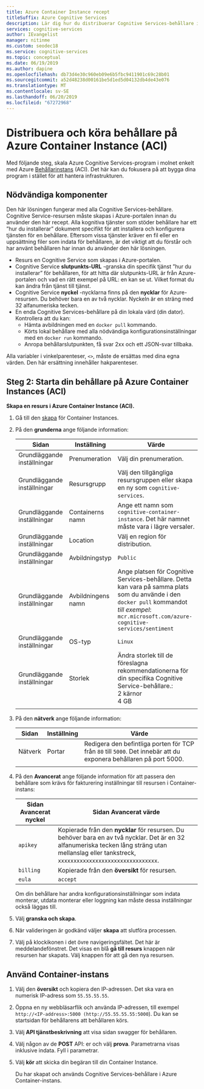 ```yaml
---
title: Azure Container Instance recept
titleSuffix: Azure Cognitive Services
description: Lär dig hur du distribuerar Cognitive Services-behållare i Azure Container Instance
services: cognitive-services
author: IEvangelist
manager: nitinme
ms.custom: seodec18
ms.service: cognitive-services
ms.topic: conceptual
ms.date: 06/19/2019
ms.author: dapine
ms.openlocfilehash: db73d4e30c960eb09e6b5fbc9411901c69c28b01
ms.sourcegitcommit: a52d48238d00161be5d1ed5d04132db4de43e076
ms.translationtype: MT
ms.contentlocale: sv-SE
ms.lasthandoff: 06/20/2019
ms.locfileid: "67272968"
---
```

# <a name="deploy-and-run-container-on-azure-container-instance-aci"></a>Distribuera och köra behållare på Azure Container Instance (ACI)

Med följande steg, skala Azure Cognitive Services-program i molnet enkelt med Azure [Behållarinstans](https://docs.microsoft.com/azure/container-instances/) (ACI). Det här kan du fokusera på att bygga dina program i stället för att hantera infrastrukturen.

## <a name="prerequisites"></a>Nödvändiga komponenter

Den här lösningen fungerar med alla Cognitive Services-behållare. Cognitive Service-resursen måste skapas i Azure-portalen innan du använder den här recept. Alla kognitiva tjänster som stöder behållare har ett ”hur du installerar” dokument specifikt för att installera och konfigurera tjänsten för en behållare. Eftersom vissa tjänster kräver en fil eller en uppsättning filer som indata för behållaren, är det viktigt att du förstår och har använt behållaren har innan du använder den här lösningen.

* Resurs en Cognitive Service som skapas i Azure-portalen.
* Cognitive Service **slutpunkts-URL** -granska din specifik tjänst ”hur du installerar” för behållaren, för att hitta där slutpunkts-URL är från Azure-portalen och vad en rätt exempel på URL: en kan se ut. Vilket format du kan ändra från tjänst till tjänst.
* Cognitive Service **nyckel** -nycklarna finns på den **nycklar** för Azure-resursen. Du behöver bara en av två nycklar. Nyckeln är en sträng med 32 alfanumeriska tecken.
* En enda Cognitive Services-behållare på din lokala värd (din dator). Kontrollera att du kan:
  * Hämta avbildningen med en `docker pull` kommando.
  * Körts lokal behållare med alla nödvändiga konfigurationsinställningar med en `docker run` kommando.
  * Anropa behållarslutpunkten, få svar 2xx och ett JSON-svar tillbaka.

Alla variabler i vinkelparenteser, `<>`, måste de ersättas med dina egna värden. Den här ersättning innehåller hakparenteser.

## <a name="step-2-launch-your-container-on-azure-container-instances-aci"></a>Steg 2: Starta din behållare på Azure Container Instances (ACI)

**Skapa en resurs i Azure Container Instance (ACI).**

1. Gå till den [skapa](https://ms.portal.azure.com/#create/Microsoft.ContainerInstances) för Container Instances.

1. På den **grunderna** ange följande information:

    |Sidan|Inställning|Värde|
    |--|--|--|
    |Grundläggande inställningar|Prenumeration|Välj din prenumeration.|
    |Grundläggande inställningar|Resursgrupp|Välj den tillgängliga resursgruppen eller skapa en ny som `cognitive-services`.|
    |Grundläggande inställningar|Containerns namn|Ange ett namn som `cognitive-container-instance`. Det här namnet måste vara i lägre versaler.|
    |Grundläggande inställningar|Location|Välj en region för distribution.|
    |Grundläggande inställningar|Avbildningstyp|`Public`|
    |Grundläggande inställningar|Avbildningens namn|Ange platsen för Cognitive Services-behållare. Detta kan vara på samma plats som du använde i den `docker pull` kommandot _till exempel_: <br>`mcr.microsoft.com/azure-cognitive-services/sentiment`|
    |Grundläggande inställningar|OS-typ|`Linux`|
    |Grundläggande inställningar|Storlek|Ändra storlek till de föreslagna rekommendationerna för din specifika Cognitive Service-behållare.:<br>2 kärnor<br>4 GB
    ||||
  
1. På den **nätverk** ange följande information:

    |Sidan|Inställning|Värde|
    |--|--|--|
    |Nätverk|Portar|Redigera den befintliga porten för TCP från `80` till `5000`. Det innebär att du exponera behållaren på port 5000.|
    ||||

1. På den **Avancerat** ange följande information för att passera den behållare som krävs för fakturering inställningar till resursen i Container-instans:

    |Sidan Avancerat nyckel|Sidan Avancerat värde|
    |--|--|
    |`apikey`|Kopierade från den **nycklar** för resursen. Du behöver bara en av två nycklar. Det är en 32 alfanumeriska tecken lång sträng utan mellanslag eller tankstreck, `xxxxxxxxxxxxxxxxxxxxxxxxxxxxxxxx`.|
    |`billing`|Kopierade från den **översikt** för resursen. |
    |`eula`|`accept`|

    Om din behållare har andra konfigurationsinställningar som indata monterar, utdata monterar eller loggning kan måste dessa inställningar också läggas till.

1. Välj **granska och skapa**.
1. När valideringen är godkänd väljer **skapa** att slutföra processen.
1. Välj på klockikonen i det övre navigeringsfältet. Det här är meddelandefönstret. Det visas en blå **gå till resurs** knappen när resursen har skapats. Välj knappen för att gå den nya resursen.

## <a name="use-the-container-instance"></a>Använd Container-instans

1. Välj den **översikt** och kopiera den IP-adressen. Det ska vara en numerisk IP-adress som `55.55.55.55`.
1. Öppna en ny webbläsarflik och använda IP-adressen, till exempel `http://<IP-address>:5000 (http://55.55.55.55:5000`). Du kan se startsidan för behållarens att behållaren körs.

1. Välj **API tjänstbeskrivning** att visa sidan swagger för behållaren.

1. Välj någon av de **POST** API: er och välj **prova**.  Parametrarna visas inklusive indata. Fyll i parametrar.

1. Välj **kör** att skicka din begäran till din Container Instance.

    Du har skapat och används Cognitive Services-behållare i Azure Container-instans.
